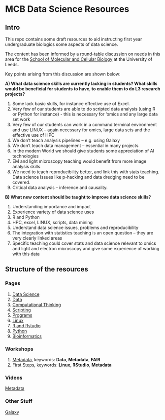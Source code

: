 # MCB Data Science Resources

## Intro

This repo contains some draft resources to aid instructing first year undergraduate biologics some aspects of data science.

The content has been informed by a round-table discussion on needs in this area for the [School of Molecular and Cellular Biology](https://biologicalsciences.leeds.ac.uk/molecular-and-cellular-biology) at the University of Leeds. 


Key points arising from this discussion are shown below:

**A) What data science skills are currently lacking in students? What skills would be beneficial for students to have, to enable them to do L3 research projects?**
1. Some lack basic skills, for instance effective use of Excel.
2. Very few of our students are able to do scripted data analysis (using R or Python for instance) - this is necessary for ‘omics and any large data set work
3. Very few of our students can work in a command terminal environment and use LINUX – again necessary for omics, large data sets and the effective use of HPC
4. We don’t teach analysis pipelines – e.g. using Galaxy
5. We don’t teach data management – essential in many projects 
6. In the modern World we should give students some appreciation of AI technologies
7. EM and light microscopy teaching would benefit from more image analysis skills
8. We need to teach reproducibility better, and link this with stats teaching. Data science Issues like p-hacking and data dredging need to be covered.
9. Critical data analysis – inference and causality.

**B) What new content should be taught to improve data science skills?**

1.	Understanding importance and impact
2.	Experience variety of data science uses
3.	R and Python
4.	HPC, excel, LINUX, scripts, data mining
5.	Understand data science issues, problems and reproducibility
6.	The integration with statistics teaching is an open question – they are very clearly linked areas
7.	Specific teaching could cover stats and data science relevant to omics and light and electron microscopy and give some experience of working with this data

## Structure of the resources

### Pages
1. [Data Science](https://github.com/mattbawn/MCB_Data_Science/blob/main/Intro_Data_Science.md)
2. [Data](https://github.com/mattbawn/MCB_Data_Science/blob/main/Big_Data.md)
3. [Computational Thinking](https://github.com/mattbawn/MCB_Data_Science/blob/main/computational_thinking.md)
4. [Scripting](https://github.com/mattbawn/MCB_Data_Science/blob/main/scripting.md)
5. [Programs](https://github.com/mattbawn/MCB_Data_Science/blob/main/programs.md)
6. [Linux](https://github.com/mattbawn/MCB_Data_Science/blob/main/Intro_Linux.md)
7. [R and Rstudio](https://github.com/mattbawn/MCB_Data_Science/blob/main/Intro_R.md)
8. [Python](https://github.com/mattbawn/MCB_Data_Science/blob/main/Intro_Python.md)
9. [Bioinformatics](https://github.com/mattbawn/MCB_Data_Science/blob/main/bioinformatics.md)



### Workshops
1. [Metadata](https://github.com/mattbawn/metadata_workshop), keywords: **Data**, **Metadata**, **FAIR**
2. [First Steps](https://github.com/mattbawn/DBS), keywords: **Linux**, **RStudio**, **Metadata**

### Videos

[Metadata](https://leeds365-my.sharepoint.com/:v:/g/personal/fbsmbaw_leeds_ac_uk/EdX4ThFhs3VAj1CeBz8YyHYBZzar-nlTi6cAvBQ07HORoA?e=jQdmj2&nav=%7B%22playbackOptions%22%3A%7B%22startTimeInSeconds%22%3A11.94%7D%7D)

### Other Stuff

[Galaxy](https://github.com/mattbawn/Galaxy)




